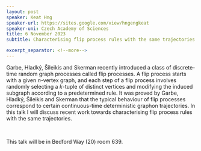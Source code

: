 ```yaml
---
layout: post
speaker: Keat Hng
speaker-url: https://sites.google.com/view/hngengkeat
speaker-uni: Czech Academy of Sciences
title: 6 November 2023
subtitle: Characterising flip process rules with the same trajectories

excerpt_separator: <!--more-->
---
```

Garbe, Hladký, Šileikis and Skerman recently introduced a
class of discrete-time random graph processes called flip processes. A
flip process starts with a given $n$-vertex graph, and each step of a flip
process involves randomly selecting a $k$-tuple of distinct vertices and
modifying the induced subgraph according to a predetermined rule. It was
proved by Garbe, Hladký, Šileikis and Skerman that the typical behaviour
of flip processes correspond to certain continuous-time deterministic
graphon trajectories. In this talk I will discuss recent work towards
characterising flip process rules with the same trajectories.

<br>

This talk will be in Bedford Way (20) room 639.

<!--more-->

